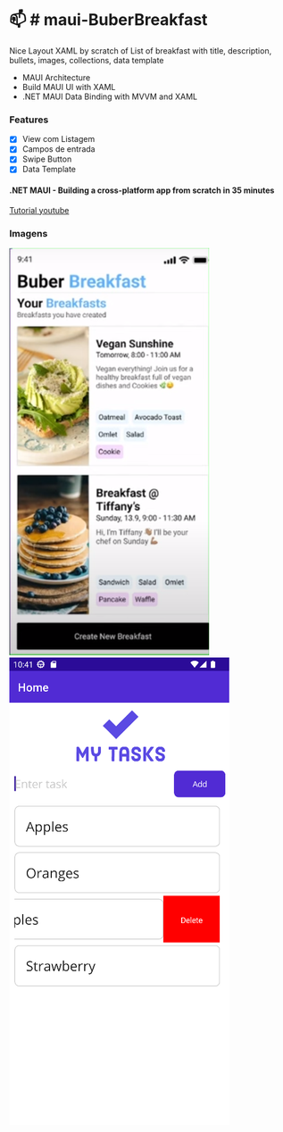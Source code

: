 # 📫 # maui-BuberBreakfast
Nice Layout XAML by scratch of List of breakfast with title, description, bullets, images, collections, data template
- MAUI Architecture
- Build MAUI UI with XAML
- .NET MAUI Data Binding with MVVM and XAML

### Features

- [x] View com Listagem
- [x] Campos de entrada
- [x] Swipe Button
- [x] Data Template

####  .NET MAUI - Building a cross-platform app from scratch in 35 minutes
[Tutorial youtube](https://www.youtube.com/watch?v=wMn1tuMfZ-0&t=1839s)

### Imagens
![Scratch](https://github.com/suarezrafael/maui-BuberBreakfast/blob/main/Docs/Capturar.PNG)
![Captura](https://github.com/suarezrafael/maui-MyTaskSampleCrud/blob/mvvm/Docs/Capturar.PNG)
